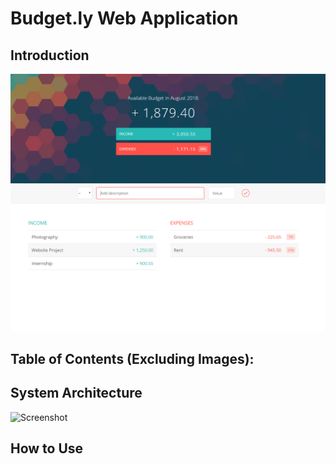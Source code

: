 # Budget.ly Web Application

## Introduction

![Screenshot](https://github.com/Quasay/budget.ly/blob/master/Budget.ly.PNG?raw=true)

## Table of Contents (Excluding Images):
## System Architecture 

![Screenshot](https://github.com/Quasay/budget.ly/blob/master/System_Architecture.PNG?raw=true)


## How to Use

